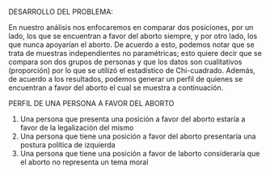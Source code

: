 DESARROLLO DEL PROBLEMA: 

En nuestro análisis nos enfocaremos en comparar dos posiciones, por un lado, los que se encuentran a favor del aborto siempre, y por otro lado, los que nunca apoyarían el aborto. De acuerdo a esto, podemos notar que se trata de muestras independientes no paramétricas; esto quiere decir que se compara son dos grupos de personas y que los datos son cualitativos (proporción) por lo que se utilizó el estadístico de Chi-cuadrado. Además, de acuerdo a los resultados, podemos generar un perfil de quienes se encuentran a favor del aborto el cual se muestra a continuación.

PERFIL DE UNA PERSONA A FAVOR DEL ABORTO
1.	Una persona que presenta una posición a favor del aborto estaría a favor de la legalización del mismo
2.	Una persona que tiene una posición a favor del aborto presentaría una postura política de izquierda
3.	Una persona que tiene una posición a favor de laborto consideraría que el aborto no representa un tema moral

